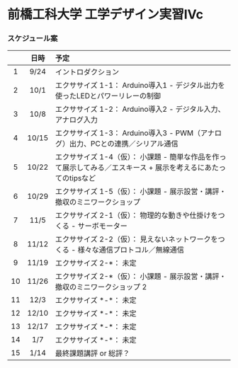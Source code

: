 # 前橋工科大学 工学デザイン実習IVc

### スケジュール案

 |       | 日時  | 予定                                                                                                            |
 | :---: | :---: | :-------------------------------------------------------------------------------------------------------------- |
 |   1   | 9/24  | イントロダクション                                                                                              |
 |   2   | 10/1  | エクササイズ 1-1： Arduino導入1 - デジタル出力を使ったLEDとパワーリレーの制御                                   |
 |   3   | 10/8  | エクササイズ 1-2： Arduino導入2 - デジタル入力、アナログ入力                                                    |
 |   4   | 10/15 | エクササイズ 1-3： Arduino導入3 - PWM（アナログ）出力、PCとの連携／シリアル通信                                 |
 |   5   | 10/22 | エクササイズ 1-4（仮）： 小課題 - 簡単な作品を作って展示してみる／エスキース + 展示を考えるにあたってのtipsなど |
 |   6   | 10/29 | エクササイズ 1-5（仮）： 小課題 - 展示設営・講評・撤収のミニワークショップ                                      |
 |   7   | 11/5  | エクササイズ 2-1（仮）： 物理的な動きや仕掛けをつくる - サーボモーター                                          |
 |   8   | 11/12 | エクササイズ 2-2（仮）： 見えないネットワークをつくる - 様々な通信プロトコル／無線通信                          |
 |   9   | 11/19 | エクササイズ 2-\*： 未定                                                                                        |
 |  10   | 11/26 | エクササイズ 2-\*（仮）： 小課題 - 展示設営・講評・撤収のミニワークショップ 2                                   |
 |  11   | 12/3  | エクササイズ \*-\*： 未定                                                                                       |
 |  12   | 12/10 | エクササイズ \*-\*： 未定                                                                                       |
 |  13   | 12/17 | エクササイズ \*-\*： 未定                                                                                       |
 |  14   |  1/7  | エクササイズ \*-\*： 未定                                                                                       |
 |  15   | 1/14  | 最終課題講評 or 総評？                                                                                          |

